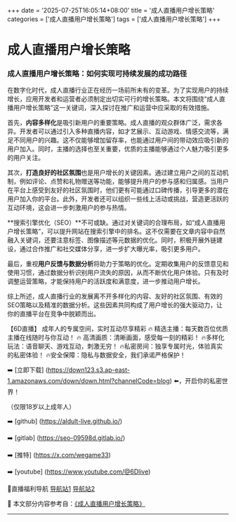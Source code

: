 +++
date = '2025-07-25T16:05:14+08:00'
title = '成人直播用户增长策略'
categories = ['成人直播用户增长策略']
tags = ['成人直播用户增长策略']
+++

# 成人直播用户增长策略

### 成人直播用户增长策略：如何实现可持续发展的成功路径

在数字化时代，成人直播行业正在经历一场前所未有的变革。为了实现用户的持续增长，应用开发者和运营者必须制定出切实可行的增长策略。本文将围绕“成人直播用户增长策略”这一关键词，深入探讨在推广和运营中应采取的有效措施。

首先，**内容多样化**是吸引新用户的重要策略。成人直播的观众群体广泛，需求各异。开发者可以通过引入多种直播内容，如才艺展示、互动游戏、情感交流等，满足不同用户的兴趣。这不仅能够增加留存率，也能通过用户间的带动效应吸引新的用户加入。同时，主播的选择也至关重要，优质的主播能够通过个人魅力吸引更多的用户关注。

其次，**打造良好的社区氛围**也是用户增长的关键因素。通过建立用户之间的互动机制，例如评论、点赞和礼物赠送等功能，能够提升用户的参与感和归属感。当用户在平台上感受到友好的社区氛围时，他们更有可能通过口碑传播，引导更多的潜在用户加入你的平台。此外，开发者还可以组织一些线上活动或挑战，营造更活跃的互动环境，这会进一步刺激用户的参与热情。

**搜索引擎优化（SEO）**不可或缺。通过对关键词的合理布局，如“成人直播用户增长策略”，可以提升网站在搜索引擎中的排名。这不仅需要在文章内容中自然融入关键词，还要注意标签、图像描述等元数据的优化。同时，积极开展外链建设，通过合作推广和社交媒体分享，进一步扩大曝光率，吸引更多用户。

最后，重视**用户反馈与数据分析**将助力于策略的优化。定期收集用户的反馈意见和使用习惯，通过数据分析识别用户流失的原因，从而不断优化用户体验。只有及时调整运营策略，才能保持用户的活跃度和满意度，进一步推动用户增长。

综上所述，成人直播行业的发展离不开多样化的内容、友好的社区氛围、有效的SEO策略以及精准的数据分析。这些因素共同构成了用户增长的强大驱动力，让你的直播平台在竞争中脱颖而出。

【6D直播】
成年人的专属空间，实时互动尽享精彩
🔥 精选主播：每天数百位优质主播在线随时与你互动！
🔥 高清画质：清晰画面，感受每一刻的精彩！
🔥多样化玩法：语音聊天、游戏互动，刺激无穷！
🔥私密房间：独享专属时光，体验真实的私密体验！
🔥安全保障：隐私与数据安全，我们承诺严格保护！

➡️ [立即下载] (https://down123.s3.ap-east-1.amazonaws.com/down/down.html?channelCode=blog) ⬅️，开启你的私密世界！

（仅限18岁以上成年人）

➡️ [github] (https://aldult-live.github.io/) 

➡️ [gitlab] (https://seo-09598d.gitlab.io/) 

➡️ [推特] (https://x.com/wegame33) 

➡️ [youtube] (https://www.youtube.com/@6Dlive) 

🔞直播福利导航   [导航站1](https://webstack-86085a.gitlab.io/) [导航站2](https://onlygit123-2.github.io/)


📘 本文部分内容参考自：[《成人直播用户增长策略》](https://github.com/bantangzhibo66688/live)

---
